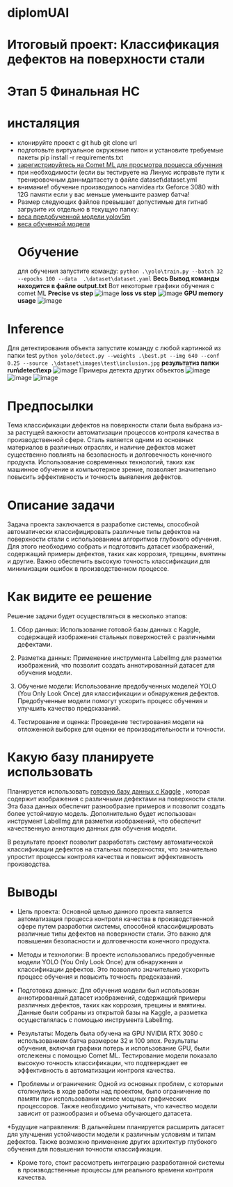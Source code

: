 # diplomUAI
# Итоговый проект: Классификация дефектов на поверхности стали
# Этап 5 Финальная НС
# инсталяция
* клонируйте проект с git hub git clone url
* подготовьте виртуальное окружение питон и установите требуемые пакеты pip install -r requirements.txt
* [зарегистрируйтесь на Comet ML для просмотра процесса обучения](https://www.comet.com/signup)
* при необходимости (если вы тестируете на Линукс исправьте пути к тренировочным даннмдатасету в файле dataset\dataset.yml
* внимание! обучение производилось наnvidea rtx Geforce 3080 with 12G памяти если у вас меньше уменьшите размер батча!
* Размер следующих файлов превышает допустимые для гитнаб загрузите их отдельно в текущую папку:
* [веса предобученной модели yolov5m](https://drive.google.com/file/d/1YEtAd-qBaWzYZYNW1f3ELR2irRsDqvR0/view?usp=sharing)
* [веса обученной модели](https://drive.google.com/file/d/1QiHryx_4KmehHnG_ljuUO6BCUQWv18wd/view?usp=sharing)
  # Обучение
  для обучения запустите команду:
  ```python .\yolo\train.py --batch 32 --epochs 100 --data  .\dataset\dataset.yaml```
  **Весь Вывод команды находится в файле output.txt**
  Вот некоторые графики обучения с comet ML
 **Precise vs step** 
![image](https://github.com/user-attachments/assets/646e2c20-a197-4f71-b4fa-bc955c9c0ce0)
**loss vs step**
  ![image](https://github.com/user-attachments/assets/51561315-d0f0-4e3d-aafc-fc90ae0cd629)
  **GPU memory usage**
  ![image](https://github.com/user-attachments/assets/77ab949b-15b5-499a-9446-8a539f683019)
# Inference
Для детектирования объекта запустите команду с любой картинкой из папки test
```python yolo/detect.py --weights .\best.pt --img 640 --conf 0.25 --source .\dataset\images\test\inclusion.jpg```
**результатиз папки run\detect\exp**
![image](https://github.com/user-attachments/assets/0615518d-d1ed-422f-90a3-fae53e86efac)
Примеры детекта других объектов
![image](https://github.com/user-attachments/assets/aa6ea87e-1ef4-4926-9d71-e3e358b90ad9)
![image](https://github.com/user-attachments/assets/b74f797f-0970-415d-8893-12b686fe6d78)
![image](https://github.com/user-attachments/assets/a59d23d4-5198-4b6e-b40d-c3ef89dc09af)






# Предпосылки

Тема классификации дефектов на поверхности стали была выбрана из-за растущей важности автоматизации процессов контроля качества в производственной сфере. Сталь является одним из основных материалов в различных отраслях, и наличие дефектов может существенно повлиять на безопасность и долговечность конечного продукта. Использование современных технологий, таких как машинное обучение и компьютерное зрение, позволяет значительно повысить эффективность и точность выявления дефектов.

# Описание задачи

Задача проекта заключается в разработке системы, способной автоматически классифицировать различные типы дефектов на поверхности стали с использованием алгоритмов глубокого обучения. Для этого необходимо собрать и подготовить датасет изображений, содержащий примеры дефектов, таких как коррозия, трещины, вмятины и другие. Важно обеспечить высокую точность классификации для минимизации ошибок в производственном процессе.

# Как видите ее решение

Решение задачи будет осуществляться в несколько этапов:

1. Сбор данных: Использование готовой базы данных с Kaggle, содержащей изображения стальных поверхностей с различными дефектами.

2. Разметка данных: Применение инструмента LabelImg для разметки изображений, что позволит создать аннотированный датасет для обучения модели.

3. Обучение модели: Использование предобученных моделей YOLO (You Only Look Once) для классификации и обнаружения дефектов. Предобученные модели помогут ускорить процесс обучения и улучшить качество предсказаний.

4. Тестирование и оценка: Проведение тестирования модели на отложенной выборке для оценки ее производительности и точности.

# Какую базу планируете использовать

Планируется использовать [готовую базу данных с Kaggle](https://www.kaggle.com/datasets/zhangyunsheng/defects-class-and-location) , которая содержит изображения с различными дефектами на поверхности стали. Эта база данных обеспечит разнообразие примеров и позволит создать более устойчивую модель. Дополнительно будет использован инструмент LabelImg для разметки изображений, что обеспечит качественную аннотацию данных для обучения модели.

В результате проект позволит разработать систему автоматической классификации дефектов на стальных поверхностях, что значительно упростит процессы контроля качества и повысит эффективность производства.

# Выводы

* Цель проекта: Основной целью данного проекта является автоматизация процесса контроля качества в производственной сфере путем разработки системы, способной классифицировать различные типы дефектов на поверхности стали. Это важно для повышения безопасности и долговечности конечного продукта.

* Методы и технологии: В проекте использовались предобученные модели YOLO (You Only Look Once) для обнаружения и классификации дефектов. Это позволило значительно ускорить процесс обучения и повысить точность предсказаний.

* Подготовка данных: Для обучения модели был использован аннотированный датасет изображений, содержащий примеры различных дефектов, таких как коррозия, трещины и вмятины. Данные были собраны из открытой базы на Kaggle, а разметка осуществлялась с помощью инструмента LabelImg.

* Результаты: Модель была обучена на GPU NVIDIA RTX 3080 с использованием батча размером 32 и 100 эпох. Результаты обучения, включая графики потерь и использование GPU, были отслежены с помощью Comet ML. Тестирование модели показало высокую точность классификации, что подтверждает ее эффективность в автоматизации контроля качества.

* Проблемы и ограничения: Одной из основных проблем, с которыми столкнулись в ходе работы над проектом, было ограничение по памяти при использовании менее мощных графических процессоров. Также необходимо учитывать, что качество модели зависит от разнообразия и объема обучающего датасета.

*Будущие направления: В дальнейшем планируется расширить датасет для улучшения устойчивости модели к различным условиям и типам дефектов. Также возможно применение других архитектур глубокого обучения для повышения точности классификации. 
* Кроме того, стоит рассмотреть интеграцию разработанной системы в производственные процессы для реального времени контроля качества.
